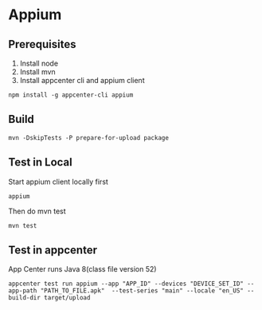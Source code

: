 # Appium

## Prerequisites

1. Install node
2. Install mvn
3. Install appcenter cli and appium client
```shell
npm install -g appcenter-cli appium
```

## Build

```shell
mvn -DskipTests -P prepare-for-upload package
```

## Test in Local

Start appium client locally first
```shell
appium
```

Then do mvn test
```shell
mvn test
```

## Test in appcenter
App Center runs Java 8(class file version 52)
```shell
appcenter test run appium --app "APP_ID" --devices "DEVICE_SET_ID" --app-path "PATH_TO_FILE.apk"  --test-series "main" --locale "en_US" --build-dir target/upload
```